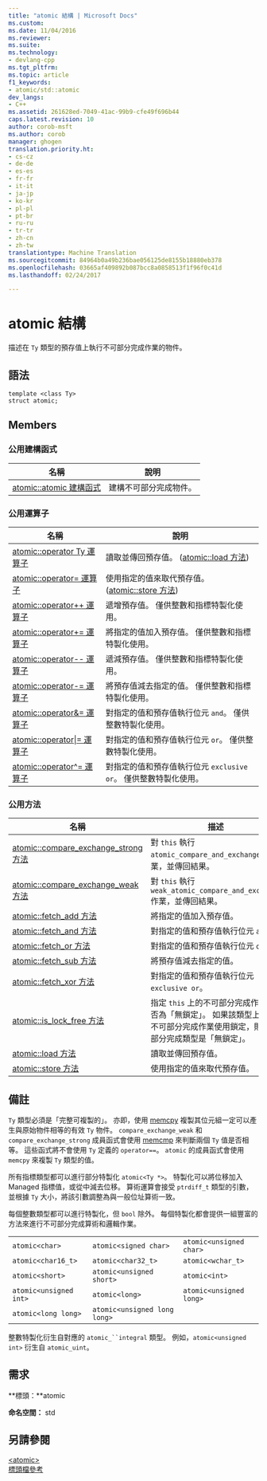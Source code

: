 ```yaml
---
title: "atomic 結構 | Microsoft Docs"
ms.custom: 
ms.date: 11/04/2016
ms.reviewer: 
ms.suite: 
ms.technology:
- devlang-cpp
ms.tgt_pltfrm: 
ms.topic: article
f1_keywords:
- atomic/std::atomic
dev_langs:
- C++
ms.assetid: 261628ed-7049-41ac-99b9-cfe49f696b44
caps.latest.revision: 10
author: corob-msft
ms.author: corob
manager: ghogen
translation.priority.ht:
- cs-cz
- de-de
- es-es
- fr-fr
- it-it
- ja-jp
- ko-kr
- pl-pl
- pt-br
- ru-ru
- tr-tr
- zh-cn
- zh-tw
translationtype: Machine Translation
ms.sourcegitcommit: 84964b0a49b236bae056125de8155b18880eb378
ms.openlocfilehash: 03665af409892b087bcc8a0858513f1f96f0c41d
ms.lasthandoff: 02/24/2017

---
```

# <a name="atomic-structure"></a>atomic 結構
描述在 `Ty` 類型的預存值上執行不可部分完成作業的物件。  
  
## <a name="syntax"></a>語法  
  
```
template <class Ty>
struct atomic;
```  
  
## <a name="members"></a>Members  
  
### <a name="public-constructors"></a>公用建構函式  
  
|名稱|說明|  
|----------|-----------------|  
|[atomic::atomic 建構函式](http://msdn.microsoft.com/Library/a538c43f-4d48-4308-ae1b-bab1839bccb8)|建構不可部分完成物件。|  
  
### <a name="public-operators"></a>公用運算子  
  
|名稱|說明|  
|----------|-----------------|  
|[atomic::operator Ty 運算子](http://msdn.microsoft.com/Library/a366c700-c7a0-4bcb-8eb4-4b57dfaea065)|讀取並傳回預存值。 ([atomic::load 方法](http://msdn.microsoft.com/Library/05212726-cf8a-46fe-83d2-c16ac2abb7d1))|  
|[atomic::operator= 運算子](http://msdn.microsoft.com/Library/fe161d57-47ae-4bad-92bf-ce32ac8d5953)|使用指定的值來取代預存值。 ([atomic::store 方法](http://msdn.microsoft.com/Library/84759413-d664-47ef-a1f3-a73c5a62007b))|  
|[atomic::operator++ 運算子](http://msdn.microsoft.com/Library/492959e9-1ea8-4e02-a031-82b1b92e91a0)|遞增預存值。 僅供整數和指標特製化使用。|  
|[atomic::operator+= 運算子](http://msdn.microsoft.com/Library/9ec97aa2-c9d7-436b-943d-2989eb2617dd)|將指定的值加入預存值。 僅供整數和指標特製化使用。|  
|[atomic::operator-- 運算子](http://msdn.microsoft.com/Library/ad7c1ea7-1f6d-4a54-bf26-07630f749864)|遞減預存值。 僅供整數和指標特製化使用。|  
|[atomic::operator-= 運算子](http://msdn.microsoft.com/Library/902d0d9f-88fd-4500-aa2d-1e50f443e77c)|將預存值減去指定的值。 僅供整數和指標特製化使用。|  
|[atomic::operator&= 運算子](http://msdn.microsoft.com/Library/90e730ac-12e1-4abb-98f5-4eadd6861a89)|對指定的值和預存值執行位元 `and`。 僅供整數特製化使用。|  
|[atomic::operator&#124;= 運算子](http://msdn.microsoft.com/Library/f105eacc-31a6-4906-abba-f1cf013599b2)|對指定的值和預存值執行位元 `or`。 僅供整數特製化使用。|  
|[atomic::operator^= 運算子](http://msdn.microsoft.com/Library/f2a4da9d-67e8-4249-9161-9998e72a33c2)|對指定的值和預存值執行位元 `exclusive or`。 僅供整數特製化使用。|  
  
### <a name="public-methods"></a>公用方法  
  
|名稱|描述|  
|----------|-----------------|  
|[atomic::compare_exchange_strong 方法](http://msdn.microsoft.com/Library/47bbf894-b28c-4ece-959e-67b3863cf4ed)|對 `this` 執行 `atomic_compare_and_exchange` 作業，並傳回結果。|  
|[atomic::compare_exchange_weak 方法](http://msdn.microsoft.com/Library/e15e421a-f7a3-4272-993a-f487d2242e4f)|對 `this` 執行 `weak_atomic_compare_and_exchange` 作業，並傳回結果。|  
|[atomic::fetch_add 方法](http://msdn.microsoft.com/Library/c68b91f2-6e8a-4ffa-8991-6bb6d466e1f3)|將指定的值加入預存值。|  
|[atomic::fetch_and 方法](http://msdn.microsoft.com/Library/a9c83001-b72c-4085-9640-f63f866714b9)|對指定的值和預存值執行位元 `and`。|  
|[atomic::fetch_or 方法](http://msdn.microsoft.com/Library/4c532f7f-80c5-432a-b34b-48feacab8dca)|對指定的值和預存值執行位元 `or`。|  
|[atomic::fetch_sub 方法](http://msdn.microsoft.com/Library/8cc80d4b-0942-45a3-9db8-bbf339a903e4)|將預存值減去指定的值。|  
|[atomic::fetch_xor 方法](http://msdn.microsoft.com/Library/92bbaff8-ee29-4a1e-aee4-d9d405285bfe)|對指定的值和預存值執行位元 `exclusive or`。|  
|[atomic::is_lock_free 方法](http://msdn.microsoft.com/Library/b99d5130-cdda-40a2-b14c-152b13a8ba45)|指定 `this` 上的不可部分完成作業是否為「無鎖定」。 如果該類型上沒有不可部分完成作業使用鎖定，則不可部分完成類型是「無鎖定」。|  
|[atomic::load 方法](http://msdn.microsoft.com/Library/05212726-cf8a-46fe-83d2-c16ac2abb7d1)|讀取並傳回預存值。|  
|[atomic::store 方法](http://msdn.microsoft.com/Library/84759413-d664-47ef-a1f3-a73c5a62007b)|使用指定的值來取代預存值。|  
  
## <a name="remarks"></a>備註  
 `Ty` 類型必須是「完整可複製的」。 亦即，使用 [memcpy](../c-runtime-library/reference/memcpy-wmemcpy.md) 複製其位元組一定可以產生與原始物件相等的有效 `Ty` 物件。 `compare_exchange_weak` 和 `compare_exchange_strong` 成員函式會使用 [memcmp](../c-runtime-library/reference/memcmp-wmemcmp.md) 來判斷兩個 `Ty` 值是否相等。 這些函式將不會使用 `Ty` 定義的 `operator==`。 `atomic` 的成員函式會使用 `memcpy` 來複製 `Ty` 類型的值。  
  
 所有指標類型都可以進行部分特製化 `atomic<Ty *>`。 特製化可以將位移加入 Managed 指標值，或從中減去位移。 算術運算會接受 `ptrdiff_t` 類型的引數，並根據 `Ty` 大小，將該引數調整為與一般位址算術一致。  
  
 每個整數類型都可以進行特製化，但 `bool` 除外。 每個特製化都會提供一組豐富的方法來進行不可部分完成算術和邏輯作業。  
  
||||  
|-|-|-|  
|`atomic<char>`|`atomic<signed char>`|`atomic<unsigned char>`|  
|`atomic<char16_t>`|`atomic<char32_t>`|`atomic<wchar_t>`|  
|`atomic<short>`|`atomic<unsigned short>`|`atomic<int>`|  
|`atomic<unsigned int>`|`atomic<long>`|`atomic<unsigned long>`|  
|`atomic<long long>`|`atomic<unsigned long long>`|  
  
 整數特製化衍生自對應的 `atomic_``integral` 類型。 例如，`atomic<unsigned int>` 衍生自 `atomic_uint`。  
  
## <a name="requirements"></a>需求  
 **標頭：**atomic  
  
 **命名空間：** std  
  
## <a name="see-also"></a>另請參閱  
 [\<atomic>](../standard-library/atomic.md)   
 [標頭檔參考](../standard-library/cpp-standard-library-header-files.md)




